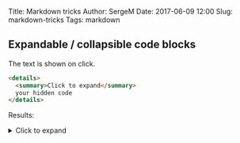 Title: Markdown tricks
Author: SergeM
Date: 2017-06-09 12:00
Slug: markdown-tricks
Tags: markdown


## Expandable / collapsible code blocks
The text is shown on click.

```html
<details>
  <summary>Click to expand</summary>
  your hidden code
</details>
```

Results:

<details>
  <summary>Click to expand</summary>
  your hidden code
</details>
